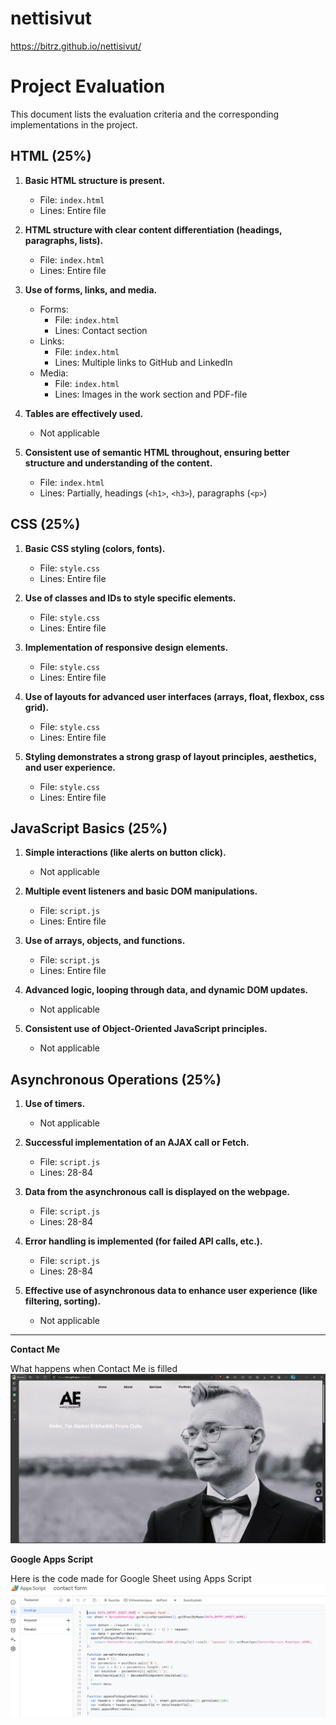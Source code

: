 # nettisivut
https://bitrz.github.io/nettisivut/
 
# Project Evaluation

This document lists the evaluation criteria and the corresponding implementations in the project.

## HTML (25%)

1. **Basic HTML structure is present.**
   - File: `index.html`
   - Lines: Entire file

2. **HTML structure with clear content differentiation (headings, paragraphs, lists).**
   - File: `index.html`
   - Lines: Entire file

3. **Use of forms, links, and media.**
   - Forms:
     - File: `index.html`
     - Lines: Contact section
   - Links:
     - File: `index.html`
     - Lines: Multiple links to GitHub and LinkedIn
   - Media:
     - File: `index.html`
     - Lines: Images in the work section and PDF-file

4. **Tables are effectively used.**
   - Not applicable

5. **Consistent use of semantic HTML throughout, ensuring better structure and understanding of the content.**
   - File: `index.html`
   - Lines: Partially, headings (`<h1>`, `<h3>`), paragraphs (`<p>`)

## CSS (25%)

1. **Basic CSS styling (colors, fonts).**
   - File: `style.css`
   - Lines: Entire file

2. **Use of classes and IDs to style specific elements.**
   - File: `style.css`
   - Lines: Entire file

3. **Implementation of responsive design elements.**
   - File: `style.css`
   - Lines: Entire file

4. **Use of layouts for advanced user interfaces (arrays, float, flexbox, css grid).**
   - File: `style.css`
   - Lines: Entire file

5. **Styling demonstrates a strong grasp of layout principles, aesthetics, and user experience.**
   - File: `style.css`
   - Lines: Entire file

## JavaScript Basics (25%)

1. **Simple interactions (like alerts on button click).**
   - Not applicable

2. **Multiple event listeners and basic DOM manipulations.**
   - File: `script.js`
   - Lines: Entire file

3. **Use of arrays, objects, and functions.**
   - File: `script.js`
   - Lines: Entire file

4. **Advanced logic, looping through data, and dynamic DOM updates.**
   - Not applicable

5. **Consistent use of Object-Oriented JavaScript principles.**
   - Not applicable

## Asynchronous Operations (25%)

1. **Use of timers.**
   - Not applicable

2. **Successful implementation of an AJAX call or Fetch.**
   - File: `script.js`
   - Lines: 28-84

3. **Data from the asynchronous call is displayed on the webpage.**
   - File: `script.js`
   - Lines: 28-84

4. **Error handling is implemented (for failed API calls, etc.).**
   - File: `script.js`
   - Lines: 28-84

5. **Effective use of asynchronous data to enhance user experience (like filtering, sorting).**
   - Not applicable
----------------------------------------------------------------------------------------------------
**Contact Me**

What happens when Contact Me is filled
![Contact Demo](assets/pictures/contactDEMO.gif)

**Google Apps Script**

Here is the code made for Google Sheet using Apps Script
![alt text](assets/pictures/AppsScript.png)